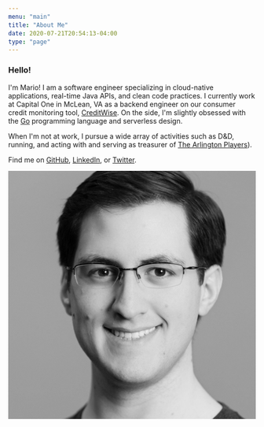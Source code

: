 ```yaml
---
menu: "main"
title: "About Me"
date: 2020-07-21T20:54:13-04:00
type: "page"
---
```


### Hello!

I'm Mario! I am a software engineer specializing in cloud-native applications, real-time Java APIs, and clean code practices. I currently work at Capital One in McLean, VA as a backend engineer on our consumer credit monitoring tool, [CreditWise](https://creditwise.capitalone.com). On the side, I'm slightly obsessed with the [Go](https://golang.com/) programming language and serverless design.

When I'm not at work, I pursue a wide array of activities such as D&D, running, and acting with and serving as treasurer of [The Arlington Players](https://thearlingtonplayers.org/)).

Find me on [GitHub](https://github.com/mleone10), [LinkedIn](https://linkedin.com/in/mleone5244), or [Twitter](https://twitter.com/mleone5244).

![](./profilePic.jpeg#about)
